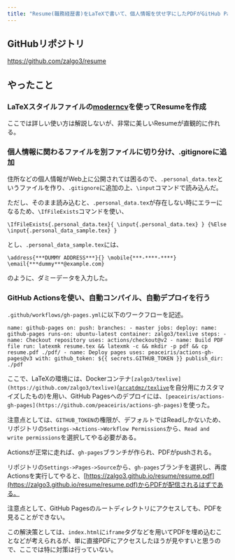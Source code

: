 ```yaml
---
title: "Resume(職務経歴書)をLaTeXで書いて、個人情報を伏せ字にしたPDFがGitHub Pagesから自動配信されるようにした(GitHub Actions使用)"
---
```


## GitHubリポジトリ

<div class="wp-block-cocoon-blocks-blogcard blogcard-type bct-none">

https://github.com/zalgo3/resume

</div>

## やったこと

### LaTeXスタイルファイルの[moderncv](https://ctan.org/pkg/moderncv)を使ってResumeを作成

ここでは詳しい使い方は解説しないが、非常に美しいResumeが直観的に作れる。

### 個人情報に関わるファイルを別ファイルに切り分け、.gitignoreに追加

住所などの個人情報がWeb上に公開されては困るので、`.personal_data.tex`というファイルを作り、`.gitignore`に追加の上、`\input`コマンドで読み込んだ。

ただし、そのまま読み込むと、`.personal_data.tex`が存在しない時にエラーになるため、`\IfFileExists`コマンドを使い、

```
\IfFileExists{.personal_data.tex}{ \input{.personal_data.tex} } {%Else \input{.personal_data_sample.tex} }
```

とし、`.personal_data_sample.tex`には、

```
\address{***DUMMY ADDRESS***}{} \mobile{***-****-****} \email{***dummy***@example.com}
```

のように、ダミーデータを入力した。

### GitHub Actionsを使い、自動コンパイル、自動デプロイを行う

`.github/workflows/gh-pages.yml`に以下のワークフローを記述。

```
name: github-pages on: push: branches: - master jobs: deploy: name: github-pages runs-on: ubuntu-latest container: zalgo3/texlive steps: - name: Checkout repository uses: actions/checkout@v2 - name: Build PDF file run: latexmk resume.tex && latexmk -c && mkdir -p pdf && cp resume.pdf ./pdf/ - name: Deploy pages uses: peaceiris/actions-gh-pages@v3 with: github_token: ${{ secrets.GITHUB_TOKEN }} publish_dir: ./pdf
```

ここで、LaTeXの環境には、Dockerコンテナ`[zalgo3/texlive](https://github.com/zalgo3/texlive)`([`arcatdmz/texlive`](https://github.com/arcatdmz/texlive)を自分用にカスタマイズしたもの)を用い、GitHub Pagesへのデプロイには、`[peaceiris/actions-gh-pages](https://github.com/peaceiris/actions-gh-pages)`を使った。

注意点としては、`GITHUB_TOKEN`の権限が、デフォルトではReadしかないため、リポジトリの`Settings->Actions->Workflow Permissions`から、`Read and write permissions`を選択してやる必要がある。

Actionsが正常に走れば、`gh-pages`ブランチが作られ、PDFがpushされる。

リポジトリの`Settings->Pages->Source`から、`gh-pages`ブランチを選択し、再度Actionsを実行してやると、[https://zalgo3.github.io/resume/resume.pdf](https://zalgo3.github.io/resume/resume.pdf)からPDFが配信されるはずである。

注意点として、GitHub Pagesのルートディレクトリにアクセスしても、PDFを見ることができない。

この解決策としては、`index.html`に`iframe`タグなどを用いてPDFを埋め込むことなどが考えられるが、単に直接PDFにアクセスしたほうが見やすいと思うので、ここでは特に対策は行っていない。